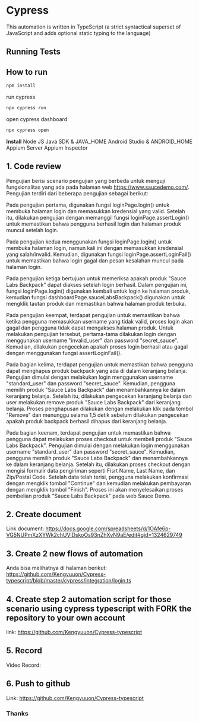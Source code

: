 # Cypress
This automation is written in TypeScript (a strict syntactical superset of JavaScript and adds optional static typing to the language)

## Running Tests

## How to run

```bash
npm install
```

run cypress
```bash
npx cypress run
```

open cypress dashboard
```bash
npx cypress open
```
<b>Install</b>
Node JS
Java SDK & JAVA_HOME
Android Studio & ANDROID_HOME
Appium Server
Appium Inspector

## 1. Code review <br>
Pengujian berisi scenario pengujian yang berbeda untuk menguji fungsionalitas yang ada pada halaman web https://www.saucedemo.com/. Pengujian terdiri dari beberapa pengujian sebagai berikut: <br>

<p>Pada pengujian pertama, digunakan fungsi loginPage.login() untuk membuka halaman login dan memasukkan kredensial yang valid. Setelah itu, dilakukan pengujian dengan memanggil fungsi loginPage.assertLogin() untuk memastikan bahwa pengguna berhasil login dan halaman produk muncul setelah login.</p>

<p>Pada pengujian kedua menggunakan fungsi loginPage.login() untuk membuka halaman login, namun kali ini dengan memasukkan kredensial yang salah/invalid. Kemudian, digunakan fungsi loginPage.assertLoginFail() untuk memastikan bahwa login gagal dan pesan kesalahan muncul pada halaman login.</p>

Pada pengujian ketiga bertujuan untuk memeriksa apakah produk "Sauce Labs Backpack" dapat diakses setelah login berhasil. Dalam pengujian ini, fungsi loginPage.login() digunakan kembali untuk login ke halaman produk, kemudian fungsi dashboardPage.sauceLabsBackpack() digunakan untuk mengklik tautan produk dan memastikan bahwa halaman produk terbuka.

<p>Pada pengujian keempat, terdapat pengujian untuk memastikan bahwa ketika pengguna memasukkan username yang tidak valid, proses login akan gagal dan pengguna tidak dapat mengakses halaman produk. Untuk melakukan pengujian tersebut, pertama-tama dilakukan login dengan menggunakan username "invalid_user" dan password "secret_sauce". Kemudian, dilakukan pengecekan apakah proses login berhasil atau gagal dengan menggunakan fungsi assertLoginFail(). </p>

<p> Pada bagian kelima, terdapat pengujian untuk memastikan bahwa pengguna dapat menghapus produk backpack yang ada di dalam keranjang belanja. Pengujian dimulai dengan melakukan login menggunakan username "standard_user" dan password "secret_sauce". Kemudian, pengguna memilih produk "Sauce Labs Backpack" dan menambahkannya ke dalam keranjang belanja. Setelah itu, dilakukan pengecekan keranjang belanja dan user melakukan remove produk "Sauce Labs Backpack" dari keranjang belanja. Proses penghapusan dilakukan dengan melakukan klik pada tombol "Remove" dan menunggu selama 1,5 detik sebelum dilakukan pengecekan apakah produk backpack berhasil dihapus dari keranjang belanja.</p>

<p>Pada bagian keenam, terdapat pengujian untuk memastikan bahwa pengguna dapat melakukan proses checkout untuk membeli produk "Sauce Labs Backpack". Pengujian dimulai dengan melakukan login menggunakan username "standard_user" dan password "secret_sauce". Kemudian, pengguna memilih produk "Sauce Labs Backpack" dan menambahkannya ke dalam keranjang belanja. Setelah itu, dilakukan proses checkout dengan mengisi formulir data pengiriman seperti Fisrt Name, Last Name, dan Zip/Postal Code. Setelah data telah terisi, pengguna melakukan konfirmasi dengan mengklik tombol "Continue" dan kemudian melakukan pembayaran dengan mengklik tombol "Finish". Proses ini akan menyelesaikan proses pembelian produk "Sauce Labs Backpack" pada web Sauce Demo.</p>

## 2. Create document
Link document: https://docs.google.com/spreadsheets/d/1OAfe6p-VG5NUPmXzXYWk2chUVlDskoOs93nZhXvN9aE/edit#gid=1324629749

## 3. Create 2 new flows of automation
Anda bisa melihatnya di halaman berikut: https://github.com/Kengyuuon/Cypress-typescript/blob/master/cypress/integration/login.ts

## 4. Create step 2 automation script for those scenario using cypress typescript with FORK the repository to your own account
link: https://github.com/Kengyuuon/Cypress-typescript

## 5. Record
 Video Record: 

## 6. Push to github
Link: https://github.com/Kengyuuon/Cypress-typescript

### Thanks
